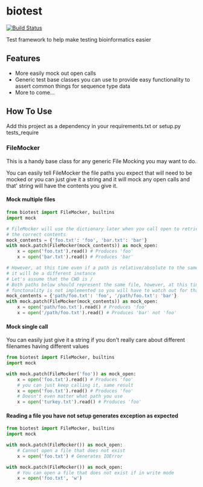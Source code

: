 # biotest

[![Build Status](https://travis-ci.org/VDBWRAIR/biotest.svg?branch=master)](https://travis-ci.org/VDBWRAIR/biotest)

Test framework to help make testing bioinformatics easier

## Features

* More easily mock out open calls
* Generic test base classes you can use to provide easy functionality to assert
  common things for sequence type data
* More to come...

## How To Use

Add this project as a dependency in your requirements.txt or setup.py tests_require

### FileMocker

This is a handy base class for any generic File Mocking you may want to do.

You can easily tell FileMocker the file paths you expect that will need to be
mocked or you can just give it a string and it will mock any open calls and that'
string will have the contents you give it.

#### Mock multiple files

```python
from biotest import FileMocker, builtins
import mock

# FileMocker will use the dictionary later when you call open to retrieve
# the correct contents
mock_contents = {'foo.txt': 'foo', 'bar.txt': 'bar'}
with mock.patch(FileMocker(mock_contents)) as mock_open:
    x = open('foo.txt').read() # Produces 'foo'
    x = open('bar.txt').read() # Produces 'bar'

# However, at this time even if a path is relative/absolute to the same file,
# it will be a different instance
# Let's assume that the CWD is /
# Both paths below should represent the same file, however, at this time that
# functonality is not implemented so you will have to watch out for that
mock_contents = {'path/foo.txt': 'foo', '/path/foo.txt': 'bar'}
with mock.patch(FileMocker(mock_contents)) as mock_open:
    x = open('path/foo.txt').read() # Produces 'foo'
    x = open('/path/foo.txt').read() # Produces 'bar' not 'foo'
```

#### Mock single call

You can easily just give it a string if you don't really care about different
filenames having different values

```python
from biotest import FileMocker, builtins
import mock

with mock.patch(FileMocker('foo')) as mock_open:
    x = open('foo.txt').read() # Produces 'foo'
    # you can just keep calling it, same result
    x = open('foo.txt').read() # Produces 'foo'
    # Doesn't even matter what path you use
    x = open('turkey.txt').read() # Produces 'foo'
```

#### Reading a file you have not setup generates exception as expected

```python
from biotest import FileMocker, builtins
import mock

with mock.patch(FileMocker()) as mock_open:
    # Cannot open a file that does not exist
    x = open('foo.txt') # Generates IOError

with mock.patch(FileMocker()) as mock_open:
    # You can open a file that does not exist if in write mode
    x = open('foo.txt', 'w')
```
